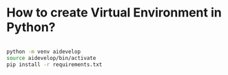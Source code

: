 # How to create Virtual Environment in Python?

```bash

python -m venv aidevelop
source aidevelop/bin/activate
pip install -r requirements.txt

```
